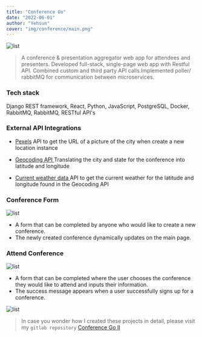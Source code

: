 ```yaml
---
title: "Conference Go"
date: "2022-06-01"
author: "Yehsun"
cover: "img/conference/main.png"
---
```

![list](/img/conference/mainContinued.png)


 > A conference & presentation aggregator web app for attendees and presenters. Developed full-stack, single-page web app with Restful API. Combined custom and third party API calls.Implemented poller/ rabbitMQ for communication between microservices.

 ### Tech stack
  Django REST framework, React, Python, JavaScript, PostgreSQL, Docker, RabbitMQ, RabbitMQ, RESTful API's

### External API Integrations
* [Pexels](https://www.pexels.com/api/documentation/#photos-search)
  API to get the URL of a picture of the city when create a new location instance

* [Geocoding API ](https://openweathermap.org/api/geocoding-api)
 Translating the city and state for the conference into latitude and longitude
* [Current weather data ](https://openweathermap.org/current)
  API to get the current weather for the latitude and longitude found in the Geocoding API

### Conference Form
![list](/img/conference/createConference.png)
  - A form that can be completed by anyone who would like to create a new conference.
  - The newly created conference dynamically updates on the main page.

### Attend Conference
![list](/img/conference/attend.png)
  - A form that can be completed where the user chooses the conference they would like to attend and inputs their information. 
  - The success message appears when a user successfully signs up for a conference.

![list](/img/conference/success.png)


> In case you wonder how I created these projects in detail, please visit my `gitlab repository` [ Conference Go II](https://gitlab.com/yehsunkang/conference-go-ii)